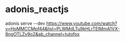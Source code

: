 # adonis_reactjs
adonis serve --dev
https://www.youtube.com/watch?v=HoMMCCMpf44&list=PLWMdLTu9kHLrTElMmA1VX-8ngOTLZv9o2&ab_channel=tutofox